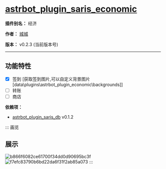 
# [astrbot_plugin_saris_economic](https://github.com/chengcheng0325/astrbot_plugin_saris_economic/tree/master)

**插件别名：** 经济

**作者：** [城城](https://github.com/chengcheng0325)

**版本：** v0.2.3 (当前版本号)

---

## 功能特性

 - [x] 签到 [获取签到图片,可以自定义背景图片[data\plugins\astrbot_plugin_economic\backgrounds]]
 - [ ] 转账
 - [ ] 商店

**依赖项：**

*  [astrbot_plugin_saris_db](https://github.com/chengcheng0325/astrbot_plugin_saris_db) v0.1.2

::: 画览
## 展示

![b866f6082ce61700f34dd0d90695bc3f](https://github.com/user-attachments/assets/48889f42-cc2e-4eb9-b91a-884e21fac35e)
![f7efc83790b6bd22da6f31f2ab85a073](https://github.com/user-attachments/assets/403285d6-68a8-4229-9497-6694caa26959)
:::
